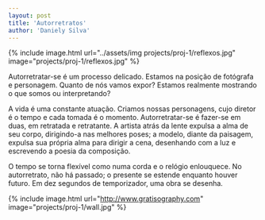 ```yaml
---
layout: post
title: 'Autorretratos'
author: 'Daniely Silva'
---
```


{% include image.html url="../assets/img projects/proj-1/reflexos.jpg" image="projects/proj-1/reflexos.jpg" %}

Autorretratar-se é um processo delicado. Estamos na posição de fotógrafa e personagem. Quanto de nós vamos expor? Estamos realmente mostrando o que somos ou interpretando?

A vida é uma constante atuação. Criamos nossas personagens, cujo diretor é o tempo e cada tomada é o momento. Autorretratar-se é fazer-se em duas, em retratada e retratante. A artista atrás da lente expulsa a alma de seu corpo, dirigindo-a nas melhores poses; a modelo, diante da paisagem, expulsa sua própria alma para dirigir a cena, desenhando com a luz e escrevendo a poesia da composição.

O tempo se torna flexível como numa corda e o relógio enlouquece. No autorretrato, não há passado; o presente se estende enquanto houver futuro. Em dez segundos de temporizador, uma obra se desenha.



{% include image.html url="http://www.gratisography.com" image="projects/proj-1/wall.jpg" %}
